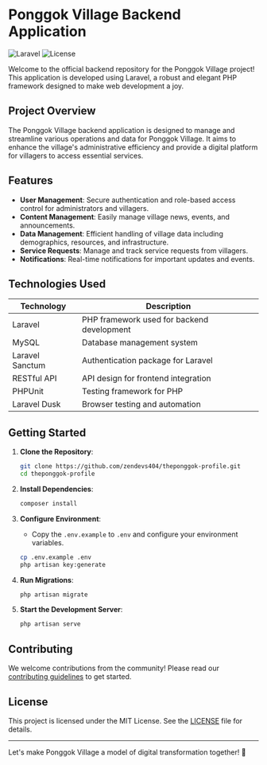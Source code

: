 # Ponggok Village Backend Application

![Laravel](https://img.shields.io/badge/Laravel-8.x-orange)
![License](https://img.shields.io/badge/license-MIT-blue.svg)

Welcome to the official backend repository for the Ponggok Village project! This application is developed using Laravel, a robust and elegant PHP framework designed to make web development a joy.

## Project Overview

The Ponggok Village backend application is designed to manage and streamline various operations and data for Ponggok Village. It aims to enhance the village's administrative efficiency and provide a digital platform for villagers to access essential services.

## Features

- **User Management**: Secure authentication and role-based access control for administrators and villagers.
- **Content Management**: Easily manage village news, events, and announcements.
- **Data Management**: Efficient handling of village data including demographics, resources, and infrastructure.
- **Service Requests**: Manage and track service requests from villagers.
- **Notifications**: Real-time notifications for important updates and events.

## Technologies Used

| Technology | Description |
|------------|-------------|
| Laravel    | PHP framework used for backend development |
| MySQL      | Database management system |
| Laravel Sanctum | Authentication package for Laravel |
| RESTful API| API design for frontend integration |
| PHPUnit    | Testing framework for PHP |
| Laravel Dusk | Browser testing and automation |

## Getting Started

1. **Clone the Repository**:
    ```bash
    git clone https://github.com/zendevs404/theponggok-profile.git
    cd theponggok-profile
    ```

2. **Install Dependencies**:
    ```bash
    composer install
    ```

3. **Configure Environment**:
    - Copy the `.env.example` to `.env` and configure your environment variables.
    ```bash
    cp .env.example .env
    php artisan key:generate
    ```

4. **Run Migrations**:
    ```bash
    php artisan migrate
    ```

5. **Start the Development Server**:
    ```bash
    php artisan serve
    ```

## Contributing

We welcome contributions from the community! Please read our [contributing guidelines](CONTRIBUTING.md) to get started.

## License

This project is licensed under the MIT License. See the [LICENSE](LICENSE) file for details.

---

Let's make Ponggok Village a model of digital transformation together! 🌟
